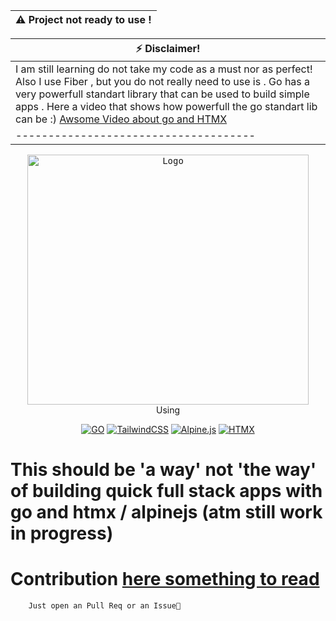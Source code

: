 | :warning: Project not ready to use ! |
| -------------------------------------|


| :zap: Disclaimer!                     |
| -------------------------------------|
| I am still learning do not take my  code as a must nor as perfect! Also I use Fiber , but you do not really need to use is . Go has a very powerfull standart library that can be used to build simple apps . Here a video that shows how powerfull the go standart lib can be :) <a href="https://www.youtube.com/watch?v=Qi9A6-xoOkA">Awsome Video about go and HTMX</a>                              |
| -------------------------------------|

<div align="center" >

<kbd>
<img src="https://static.wixstatic.com/media/21d693_5b1558fc0b114cdab5fc467d808c6888~mv2.png/v1/fit/w_2500,h_1330,al_c/21d693_5b1558fc0b114cdab5fc467d808c6888~mv2.png"  alt="Logo" height="400" width="450"/>
</kbd>
<div>Using</div>

[![GO](https://img.shields.io/badge/go-%2300ADD8.svg?style=for-the-badge&logo=go&logoColor=white)](https://golang.org/)
[![TailwindCSS](https://img.shields.io/badge/tailwindcss-%2338B2AC.svg?style=for-the-badge&logo=tailwind-css&logoColor=white)](https://tailwindcss.com/)
[![Alpine.js](https://img.shields.io/badge/alpinejs-white.svg?style=for-the-badge&logo=alpinedotjs&logoColor=%238BC0D0)](https://alpinejs.dev/)
[![HTMX](https://img.shields.io/badge/htmx-white.svg?style=for-the-badge&logo=htmx&logoColor=%999)](https://htmx.org/)

</a>
</div>

# This should be 'a way' not 'the way' of building quick full stack apps with go and htmx / alpinejs (atm still work in progress)

# Contribution <a href="Contributing.md">here something to read</a>

        Just open an Pull Req or an Issue🐙
